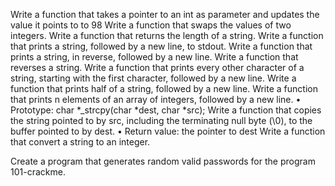 Write a function that takes a pointer to an int as parameter and updates the value it points to to 98
Write a function that swaps the values of two integers.
Write a function that returns the length of a string.
Write a function that prints a string, followed by a new line, to stdout.
Write a function that prints a string, in reverse, followed by a new line.
Write a function that reverses a string.
Write a function that prints every other character of a string, starting with the first character, followed by a new line.
Write a function that prints half of a string, followed by a new line.
Write a function that prints n elements of an array of integers, followed by a new line.
•	Prototype: char *_strcpy(char *dest, char *src);
Write a function that copies the string pointed to by src, including the terminating null byte (\0), to the buffer pointed to by dest.
•	Return value: the pointer to dest
Write a function that convert a string to an integer.

Create a program that generates random valid passwords for the program 101-crackme.
